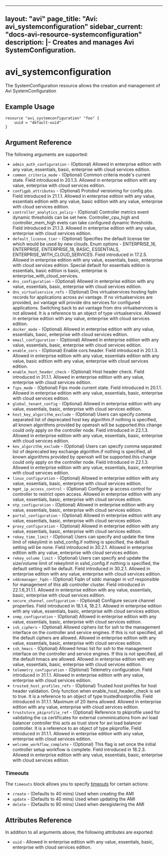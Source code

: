 <!--
    Copyright 2021 VMware, Inc.
    SPDX-License-Identifier: Mozilla Public License 2.0
-->
---
layout: "avi"
page_title: "Avi: avi_systemconfiguration"
sidebar_current: "docs-avi-resource-systemconfiguration"
description: |-
  Creates and manages Avi SystemConfiguration.
---

# avi_systemconfiguration

The SystemConfiguration resource allows the creation and management of Avi SystemConfiguration

## Example Usage

```hcl
resource "avi_systemconfiguration" "foo" {
    uuid = "default-uuid"
}
```

## Argument Reference

The following arguments are supported:

* `admin_auth_configuration` - (Optional) Allowed in enterprise edition with any value, essentials, basic, enterprise with cloud services edition.
* `common_criteria_mode` - (Optional) Common criteria mode's current state. Field introduced in 20.1.3. Allowed in enterprise edition with any value, enterprise with cloud services edition.
* `configpb_attributes` - (Optional) Protobuf versioning for config pbs. Field introduced in 21.1.1. Allowed in enterprise edition with any value, essentials edition with any value, basic edition with any value, enterprise with cloud services edition.
* `controller_analytics_policy` - (Optional) Controller metrics event dynamic thresholds can be set here. Controller_cpu_high and controller_mem_high evets can take configured dynamic thresholds. Field introduced in 21.1.3. Allowed in enterprise edition with any value, enterprise with cloud services edition.
* `default_license_tier` - (Optional) Specifies the default license tier which would be used by new clouds. Enum options - ENTERPRISE_16, ENTERPRISE, ENTERPRISE_18, BASIC, ESSENTIALS, ENTERPRISE_WITH_CLOUD_SERVICES. Field introduced in 17.2.5. Allowed in enterprise edition with any value, essentials, basic, enterprise with cloud services edition. Special default for essentials edition is essentials, basic edition is basic, enterprise is enterprise_with_cloud_services.
* `dns_configuration` - (Optional) Allowed in enterprise edition with any value, essentials, basic, enterprise with cloud services edition.
* `dns_virtualservice_refs` - (Optional) Dns virtualservices hosting fqdn records for applications across avi vantage. If no virtualservices are provided, avi vantage will provide dns services for configured applications. Switching back to avi vantage from dns virtualservices is not allowed. It is a reference to an object of type virtualservice. Allowed in enterprise edition with any value, enterprise with cloud services edition.
* `docker_mode` - (Optional) Allowed in enterprise edition with any value, essentials, basic, enterprise with cloud services edition.
* `email_configuration` - (Optional) Allowed in enterprise edition with any value, essentials, basic, enterprise with cloud services edition.
* `enable_cors` - (Optional) Enable cors header. Field introduced in 20.1.3. Allowed in enterprise edition with any value, essentials edition with any value, basic edition with any value, enterprise with cloud services edition.
* `enable_host_header_check` - (Optional) Host header check. Field introduced in 31.1.1. Allowed in enterprise edition with any value, enterprise with cloud services edition.
* `fips_mode` - (Optional) Fips mode current state. Field introduced in 20.1.1. Allowed in enterprise edition with any value, essentials, basic, enterprise with cloud services edition.
* `global_tenant_config` - (Optional) Allowed in enterprise edition with any value, essentials, basic, enterprise with cloud services edition.
* `host_key_algorithm_exclude` - (Optional) Users can specify comma separated list of deprecated host key algorithm.if nothing is specified, all known algorithms provided by openssh will be supported.this change could only apply on the controller node. Field introduced in 22.1.3. Allowed in enterprise edition with any value, essentials, basic, enterprise with cloud services edition.
* `kex_algorithm_exclude` - (Optional) Users can specify comma separated list of deprecated key exchange algorithm.if nothing is specified, all known algorithms provided by openssh will be supported.this change could only apply on the controller node. Field introduced in 22.1.3. Allowed in enterprise edition with any value, essentials, basic, enterprise with cloud services edition.
* `linux_configuration` - (Optional) Allowed in enterprise edition with any value, essentials, basic, enterprise with cloud services edition.
* `mgmt_ip_access_control` - (Optional) Configure ip access control for controller to restrict open access. Allowed in enterprise edition with any value, essentials, basic, enterprise with cloud services edition.
* `ntp_configuration` - (Optional) Allowed in enterprise edition with any value, essentials, basic, enterprise with cloud services edition.
* `portal_configuration` - (Optional) Allowed in enterprise edition with any value, essentials, basic, enterprise with cloud services edition.
* `proxy_configuration` - (Optional) Allowed in enterprise edition with any value, essentials, basic, enterprise with cloud services edition.
* `rekey_time_limit` - (Optional) Users can specify and update the time limit of rekeylimit in sshd_config.if nothing is specified, the default setting will be none. Field introduced in 30.2.1. Allowed in enterprise edition with any value, enterprise with cloud services edition.
* `rekey_volume_limit` - (Optional) Users can specify and update the size/volume limit of rekeylimit in sshd_config.if nothing is specified, the default setting will be default. Field introduced in 30.2.1. Allowed in enterprise edition with any value, enterprise with cloud services edition.
* `sddcmanager_fqdn` - (Optional) Fqdn of sddc manager in vcf responsible for management of this alb controller cluster. Field introduced in 22.1.6,31.1.1. Allowed in enterprise edition with any value, essentials, basic, enterprise with cloud services edition.
* `secure_channel_configuration` - (Optional) Configure secure channel properties. Field introduced in 18.1.4, 18.2.1. Allowed in enterprise edition with any value, essentials, basic, enterprise with cloud services edition.
* `snmp_configuration` - (Optional) Allowed in enterprise edition with any value, essentials, basic, enterprise with cloud services edition.
* `ssh_ciphers` - (Optional) Allowed ciphers list for ssh to the management interface on the controller and service engines. If this is not specified, all the default ciphers are allowed. Allowed in enterprise edition with any value, essentials, basic, enterprise with cloud services edition.
* `ssh_hmacs` - (Optional) Allowed hmac list for ssh to the management interface on the controller and service engines. If this is not specified, all the default hmacs are allowed. Allowed in enterprise edition with any value, essentials, basic, enterprise with cloud services edition.
* `telemetry_configuration` - (Optional) Telemetry configuration. Field introduced in 31.1.1. Allowed in enterprise edition with any value, enterprise with cloud services edition.
* `trusted_host_profiles_refs` - (Optional) Trusted host profiles for host header validation. Only function when enable_host_header_check is set to true. It is a reference to an object of type trustedhostprofile. Field introduced in 31.1.1. Maximum of 20 items allowed. Allowed in enterprise edition with any value, enterprise with cloud services edition.
* `truststore_pkiprofile_ref` - (Optional) Reference to pkiprofile used for validating the ca certificates for external comminications from avi load balancer controller  this acts as trust store for avi load balancer controller. It is a reference to an object of type pkiprofile. Field introduced in 31.1.1. Allowed in enterprise edition with any value, enterprise with cloud services edition.
* `welcome_workflow_complete` - (Optional) This flag is set once the initial controller setup workflow is complete. Field introduced in 18.2.3. Allowed in enterprise edition with any value, essentials, basic, enterprise with cloud services edition.


### Timeouts

The `timeouts` block allows you to specify [timeouts](https://www.terraform.io/docs/configuration/resources.html#timeouts) for certain actions:

* `create` - (Defaults to 40 mins) Used when creating the AMI
* `update` - (Defaults to 40 mins) Used when updating the AMI
* `delete` - (Defaults to 90 mins) Used when deregistering the AMI

## Attributes Reference

In addition to all arguments above, the following attributes are exported:

* `uuid` -  Allowed in enterprise edition with any value, essentials, basic, enterprise with cloud services edition.

